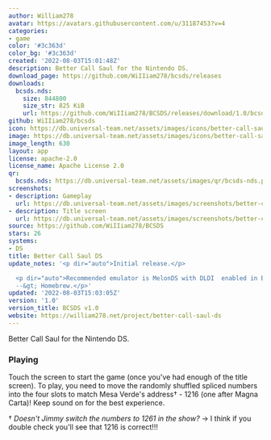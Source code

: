 ```yaml
---
author: William278
avatar: https://avatars.githubusercontent.com/u/31187453?v=4
categories:
- game
color: '#3c363d'
color_bg: '#3c363d'
created: '2022-08-03T15:01:48Z'
description: Better Call Saul for the Nintendo DS.
download_page: https://github.com/WiIIiam278/bcsds/releases
downloads:
  bcsds.nds:
    size: 844800
    size_str: 825 KiB
    url: https://github.com/WiIIiam278/BCSDS/releases/download/1.0/bcsds.nds
github: WiIIiam278/bcsds
icon: https://db.universal-team.net/assets/images/icons/better-call-saul-ds.png
image: https://db.universal-team.net/assets/images/icons/better-call-saul-ds.png
image_length: 630
layout: app
license: apache-2.0
license_name: Apache License 2.0
qr:
  bcsds.nds: https://db.universal-team.net/assets/images/qr/bcsds-nds.png
screenshots:
- description: Gameplay
  url: https://db.universal-team.net/assets/images/screenshots/better-call-saul-ds/gameplay.png
- description: Title screen
  url: https://db.universal-team.net/assets/images/screenshots/better-call-saul-ds/title-screen.png
source: https://github.com/WiIIiam278/BCSDS
stars: 26
systems:
- DS
title: Better Call Saul DS
update_notes: '<p dir="auto">Initial release.</p>

  <p dir="auto">Recommended emulator is MelonDS with DLDI  enabled in Emulation Settings
  --&gt; Homebrew.</p>'
updated: '2022-08-03T15:03:05Z'
version: '1.0'
version_title: BCSDS v1.0
website: https://william278.net/project/better-call-saul-ds
---
```

Better Call Saul for the Nintendo DS.

### Playing
Touch the screen to start the game (once you've had enough of the title screen). To play, you need to move the randomly shuffled spliced numbers into the four slots to match Mesa Verde's address&dagger; - 1216 (one after Magna Carta)! Keep sound on for the best experience.

&dagger; *Doesn't Jimmy switch the numbers to 1261 in the show?* → I think if you double check you'll see that 1216 is correct!!!